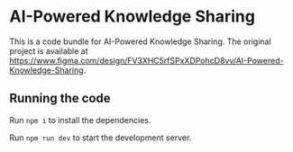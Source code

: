 
  # AI-Powered Knowledge Sharing

  This is a code bundle for AI-Powered Knowledge Sharing. The original project is available at https://www.figma.com/design/FV3XHC5rfSPxXDPohcD8vv/AI-Powered-Knowledge-Sharing.

  ## Running the code

  Run `npm i` to install the dependencies.

  Run `npm run dev` to start the development server.
  